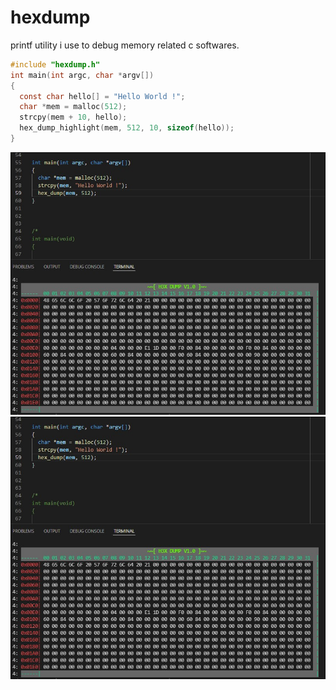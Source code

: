 # hexdump
printf utility i use to debug memory related c softwares.


```c
#include "hexdump.h"
int main(int argc, char *argv[])
{
  const char hello[] = "Hello World !";
  char *mem = malloc(512);
  strcpy(mem + 10, hello);
  hex_dump_highlight(mem, 512, 10, sizeof(hello));
}
```

![Image](pic/hexdump.jpg "hd")
![Image](pic/hexdump.jpg "hd_highlight")
